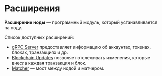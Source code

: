 # Расширения

**Расширение ноды** — программный модуль, который устанавливается на ноду.

Список доступных расширений:

* [gRPC Server](/ru/waves-node/extensions/grpc-server/) предоставляет информацию об аккаунтах, токенах, блоках, транзакциях и др.
* [Blockchain Updates](/ru/waves-node/extensions/blockchain-updates) позволяет отслеживать изменения, которые внесла каждая транзакция и блок.
* [Matcher](https://github.com/wavesplatform/matcher) — мост между нодой и матчером.
